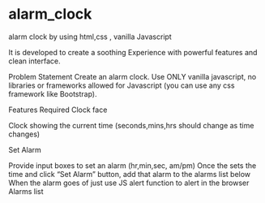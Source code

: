# alarm_clock
alarm clock by using html,css , vanilla Javascript 

It is developed to create a soothing Experience with powerful features and clean interface.

Problem Statement
Create an alarm clock. Use ONLY vanilla javascript, no libraries or frameworks allowed for Javascript (you can use any css framework like Bootstrap).

Features Required
Clock face

Clock showing the current time (seconds,mins,hrs should change as time changes)

Set Alarm

Provide input boxes to set an alarm (hr,min,sec, am/pm)
Once the sets the time and click “Set Alarm” button, add that alarm to the alarms list below
When the alarm goes of just use JS alert function to alert in the browser
Alarms list
